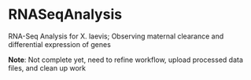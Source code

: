 # RNASeqAnalysis
RNA-Seq Analysis for X. laevis; Observing maternal clearance and differential expression of genes

**Note**: Not complete yet, need to refine workflow, upload processed data files, and clean up work

